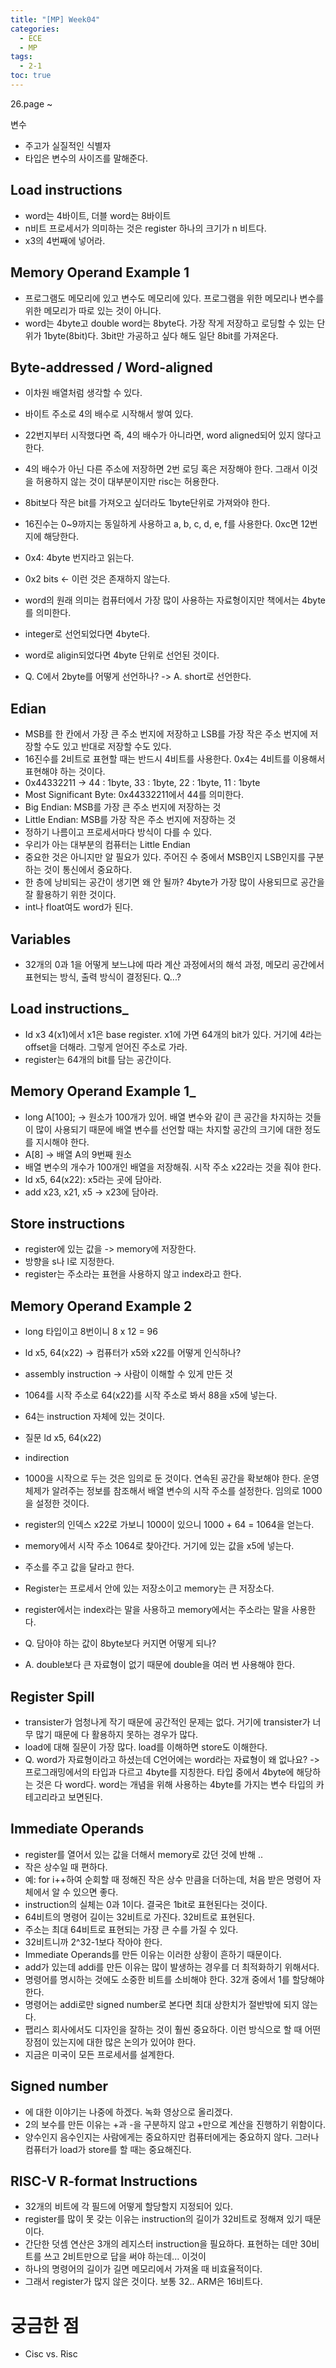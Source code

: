 ```yaml
---
title: "[MP] Week04"
categories:
  - ECE
  - MP
tags:
  - 2-1
toc: true
---
```


26.page ~

변수

- 주고가 실질적인 식별자
- 타입은 변수의 사이즈를 말해준다.

## Load instructions

- word는 4바이트, 더블 word는 8바이트
- n비트 프로세서가 의미하는 것은 register 하나의 크기가 n 비트다.
- x3의 4번째에 넣어라.

## Memory Operand Example 1

- 프로그램도 메모리에 있고 변수도 메모리에 있다. 프로그램을 위한 메모리나 변수를 위한 메모리가 따로 있는 것이 아니다.
- word는 4byte고 double word는 8byte다. 가장 작게 저장하고 로딩할 수 있는 단위가 1byte(8bit)다. 3bit만 가공하고 싶다 해도 일단 8bit를 가져온다.

## Byte-addressed / Word-aligned

- 이차원 배열처럼 생각할 수 있다.
- 바이트 주소로 4의 배수로 시작해서 쌓여 있다.
- 22번지부터 시작했다면 즉, 4의 배수가 아니라면, word aligned되어 있지 않다고 한다.
- 4의 배수가 아닌 다른 주소에 저장하면 2번 로딩 혹은 저장해야 한다. 그래서 이것을 허용하지 않는 것이 대부분이지만 risc는 허용한다.

- 8bit보다 작은 bit를 가져오고 싶더라도 1byte단위로 가져와야 한다.
- 16진수는 0~9까지는 동일하게 사용하고 a, b, c, d, e, f를 사용한다. 0xc면 12번지에 해당한다.
- 0x4: 4byte 번지라고 읽는다.
- 0x2 bits <- 이런 것은 존재하지 않는다.
- word의 원래 의미는 컴퓨터에서 가장 많이 사용하는 자료형이지만 책에서는 4byte를 의미한다.
- integer로 선언되었다면 4byte다.
- word로 aligin되었다면 4byte 단위로 선언된 것이다.

- Q. C에서 2byte를 어떻게 선언하나? -> A. short로 선언한다.

## Edian

- MSB를 한 칸에서 가장 큰 주소 번지에 저장하고 LSB를 가장 작은 주소 번지에 저장할 수도 있고 반대로 저장할 수도 있다.
- 16진수를 2비트로 표현할 때는 반드시 4비트를 사용한다. 0x4는 4비트를 이용해서 표현해야 하는 것이다.
- 0x44332211 -> 44 : 1byte, 33 : 1byte, 22 : 1byte, 11 : 1byte
- Most Significant Byte: 0x44332211에서 44를 의미한다.
- Big Endian: MSB를 가장 큰 주소 번지에 저장하는 것
- Little Endian: MSB를 가장 작은 주소 번지에 저장하는 것
- 정하기 나름이고 프로세서마다 방식이 다를 수 있다.
- 우리가 아는 대부분의 컴퓨터는 Little Endian
- 중요한 것은 아니지만 알 필요가 있다. 주어진 수 중에서 MSB인지 LSB인지를 구분하는 것이 통신에서 중요하다.
- 한 층에 낭비되는 공간이 생기면 왜 안 될까? 4byte가 가장 많이 사용되므로 공간을 잘 활용하기 위한 것이다.
- int나 float여도 word가 된다.

## Variables

- 32개의 0과 1을 어떻게 보느냐에 따라 계산 과정에서의 해석 과정, 메모리 공간에서 표현되는 방식, 출력 방식이 결정된다. Q...?

## Load instructions_

- Id x3 4(x1)에서 x1은 base register. x1에 가면 64개의 bit가 있다. 거기에 4라는 offset을 더해라. 그렇게 얻어진 주소로 가라.
- register는 64개의 bit를 담는 공간이다.

## Memory Operand Example 1_

- long A[100]; -> 원소가 100개가 있어. 배열 변수와 같이 큰 공간을 차지하는 것들이 많이 사용되기 때문에 배열 변수를 선언할 때는 차지할 공간의 크기에 대한 정도를 지시해야 한다.
- A[8] -> 배열 A의 9번째 원소
- 배열 변수의 개수가 100개인 배열을 저장해줘. 시작 주소 x22라는 것을 줘야 한다.
- ld x5, 64(x22): x5라는 곳에 담아라.
- add x23, x21, x5 -> x23에 담아라.

## Store instructions

- register에 있는 값을 -> memory에 저장한다.
- 방향을 s나 l로 지정한다.
- register는 주소라는 표현을 사용하지 않고 index라고 한다.

## Memory Operand Example 2

- long 타입이고 8번이니 8 x 12 = 96

- ld x5, 64(x22) -> 컴퓨터가 x5와 x22를 어떻게 인식하나?
- assembly instruction -> 사람이 이해할 수 있게 만든 것
- 1064를 시작 주소로 64(x22)를 시작 주소로 봐서 88을 x5에 넣는다.
- 64는 instruction 자체에 있는 것이다.

- 질문 ld x5, 64(x22)
- indirection
- 1000을 시작으로 두는 것은 임의로 둔 것이다. 연속된 공간을 확보해야 한다. 운영체제가 알려주는 정보를 참조해서 배열 변수의 시작 주소를 설정한다. 임의로 1000을 설정한 것이다.
- register의 인덱스 x22로 가보니 1000이 있으니 1000 + 64 = 1064을 얻는다.
- memory에서 시작 주소 1064로 찾아간다. 거기에 있는 값을 x5에 넣는다.
- 주소를 주고 값을 달라고 한다.
- Register는 프로세서 안에 있는 저장소이고 memory는 큰 저장소다.
- register에서는 index라는 말을 사용하고 memory에서는 주소라는 말을 사용한다.

- Q. 담아야 하는 값이 8byte보다 커지면 어떻게 되나?
- A. double보다 큰 자료형이 없기 때문에 double을 여러 번 사용해야 한다.

## Register Spill

- transister가 엄청나게 작기 때문에 공간적인 문제는 없다. 거기에 transister가 너무 많기 때문에 다 활용하지 못하는 경우가 많다.
- load에 대해 질문이 가장 많다. load를 이해하면 store도 이해한다.
- Q. word가 자료형이라고 하셨는데 C언어에는 word라는 자료형이 왜 없나요? -> 프로그래밍에서의 타입과 다르고 4byte를 지칭한다. 타입 중에서 4byte에 해당하는 것은 다 word다. word는 개념을 위해 사용하는 4byte를 가지는 변수 타입의 카테고리라고 보면된다.

## Immediate Operands

- register를 열어서 있는 값을 더해서 memory로 갔던 것에 반해 ..
- 작은 상수일 때 편하다.
- 예: for i++하여 순회할 때 정해진 작은 상수 만큼을 더하는데, 처음 받은 명령어 자체에서 알 수 있으면 좋다.
- instruction의 실체는 0과 1이다. 결국은 1bit로 표현된다는 것이다.
- 64비트의 명령어 길이는 32비트로 가진다. 32비트로 표현된다.
- 주소는 최대 64비트로 표현되는 가장 큰 수를 가질 수 있다.
- 32비트니까 2^32-1보다 작아야 한다.
- Immediate Operands를 만든 이유는 이러한 상황이 흔하기 때문이다.
- add가 있는데 addi를 만든 이유는 많이 발생하는 경우를 더 최적화하기 위해서다.
- 명령어를 명시하는 것에도 소중한 비트를 소비해야 한다. 32개 중에서 1를 할당해야 한다.
- 명령어는 addi로만 signed number로 본다면 최대 상한치가 절반밖에 되지 않는다.
- 팹리스 회사에서도 디자인을 잘하는 것이 훨씬 중요하다. 이런 방식으로 할 때 어떤 장점이 있는지에 대한 많은 논의가 있어야 한다.
- 지금은 미국이 모든 프로세서를 설계한다.

## Signed number

- 에 대한 이야기는 나중에 하겠다. 녹화 영상으로 올리겠다.
- 2의 보수를 만든 이유는 +과 -을 구분하지 않고 +만으로 계산을 진행하기 위함이다.
- 양수인지 음수인지는 사람에게는 중요하지만 컴퓨터에게는 중요하지 않다. 그러나 컴퓨터가 load가 store를 할 때는 중요해진다.

## RISC-V R-format Instructions

- 32개의 비트에 각 필드에 어떻게 할당할지 지정되어 있다.
- register를 많이 못 갖는 이유는 instruction의 길이가 32비트로 정해져 있기 때문이다.
- 간단한 덧셈 연산은 3개의 레지스터 instruction을 필요하다. 표현하는 데만 30비트를 쓰고 2비트만으로 답을 써야 하는데... 이것이
- 하나의 명령어의 길이가 길면 메모리에서 가져올 때 비효율적이다.
- 그래서 register가 많지 않은 것이다. 보통 32.. ARM은 16비트다.

# 궁금한 점

- Cisc vs. Risc